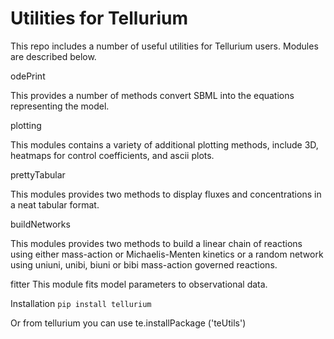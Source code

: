 # Utilities for Tellurium

This repo includes a number of useful utilities for Tellurium users.
Modules are described below.

odePrint

This provides a number of methods convert SBML into the equations representing the model. 
   
plotting

This modules contains a variety of additional plotting methods, include 3D, heatmaps for control coefficients, 
and ascii plots.

prettyTabular

This modules provides two methods to display fluxes and concentrations in a neat tabular format.

buildNetworks

This modules provides two methods to build a linear chain of reactions using either mass-action or Michaelis-Menten
kinetics or a random network using uniuni, unibi, biuni or bibi mass-action governed reactions. 

fitter
This module fits model parameters to observational data.

Installation
 ``pip install tellurium``

 Or from tellurium you can use te.installPackage ('teUtils')


